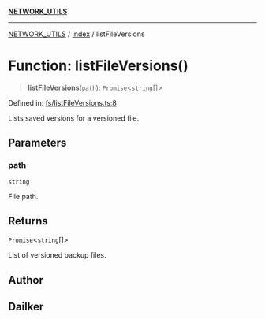 [**NETWORK_UTILS**](../../README.md)

***

[NETWORK_UTILS](../../README.md) / [index](../README.md) / listFileVersions

# Function: listFileVersions()

> **listFileVersions**(`path`): `Promise`\<`string`[]\>

Defined in: [fs/listFileVersions.ts:8](https://github.com/dailker/everyutil-js/blob/7799f3f003cb23f425be3f1c83c38483e2648188/src/fs/listFileVersions.ts#L8)

Lists saved versions for a versioned file.

## Parameters

### path

`string`

File path.

## Returns

`Promise`\<`string`[]\>

List of versioned backup files.

## Author

## Dailker
